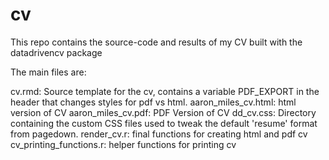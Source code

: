 # cv

This repo contains the source-code and results of my CV built with the datadrivencv package

The main files are:

cv.rmd: Source template for the cv, contains a variable PDF_EXPORT in the header that changes styles for pdf vs html.
aaron_miles_cv.html: html version of CV
aaron_miles_cv.pdf: PDF Version of CV
dd_cv.css: Directory containing the custom CSS files used to tweak the default 'resume' format from pagedown.
render_cv.r: final functions for creating html and pdf cv
cv_printing_functions.r: helper functions for printing cv
